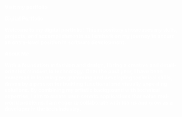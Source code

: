 
<a href="https://taylor-monet.github.io/taylor-monet-developer-site/" style="display: inline-block; padding: 10px 15px; background-color #EOCE24; color: white; text-decoration: none; border-radius 5px; font-weight: bold;">
Visit my portfolio 

Digital Portfolio

Welcome to my digital portfolio! This repository showcases my skills, projects, and accomplishments as I embark on my journey to secure an entry-level position in software development.

About Me

With a foundation in fashion and design, I bring a creative and detail-oriented mindset to technology. Over the past year, I have been immersed in learning programming and developing technical skills, driven by a passion for building functional and visually appealing solutions. By combining my artistic background with technical expertise, I aim to create user-centric applications that solve real-world problems. I am eager to collaborate with teams and grow as a developer in the tech industry.

